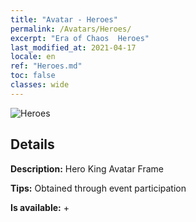 ```yaml
---
title: "Avatar - Heroes"
permalink: /Avatars/Heroes/
excerpt: "Era of Chaos  Heroes"
last_modified_at: 2021-04-17
locale: en
ref: "Heroes.md"
toc: false
classes: wide
---
```

 ![Heroes](/images/a/avatarFrame_49.png)

## Details

 **Description:** Hero King Avatar Frame 

 **Tips:** Obtained through event participation 

 **Is available:**  + 

